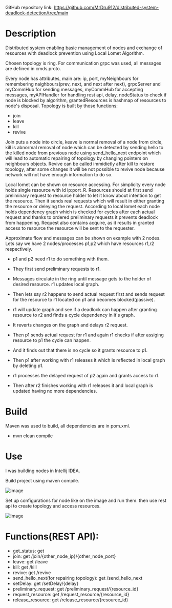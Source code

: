 GitHub repository link: https://github.com/MrDru912/distributed-system-deadlock-detection/tree/main

# Description
Distributed system enabling basic management of nodes and exchange of resources with deadlock prevention using Local Lomet Algorithm.

Chosen topology is ring. For communication grpc was used, all messages are defined in cmds.proto.

Every node has attributes, main are: ip, port, myNeighbours for remembering naighbours(prev, next, and next after next), grpcServer and myCommHub for sending messages, myCommHub for accepting messages, myAPIHandler for handling rest api, delay, nodeStatus to check if node is blocked by
algorithm, grantedResources is hashmap of resources to node's disposal.
Topology is built by those functions:
* join
* leave
* kill
* revive

Join puts a node into circle, keave is normal removal of a node from circle, kill is abnormal removal of node which can be detected by sending hello to the killed node from previous node using send_hello_next
endpoint which will lead to automatic repairing of topology by changing pointers on neighbours objects. Revive can be called immidietly after kill to restore topology, after some changes it will be not possible
to revive node because network will not have enough information to do so.

Local lomet can be shown on resource accessing. For simplicity every node holds single resource with id ip:port_R. Resources should at first send preliminary request to resource holder to let it know about intention
to get the resource. Then it sends real requests which will result in either granting the resource or deleying the request. According to local lomet each node holds dependency graph which is checked for
cycles after each actual request and thanks to ordered preliminary requests it prevents deadlock from happening. Request also contains acquire, as it results in granted access to resource the resource will be sent
to the requester.

Approximate flow and messages can be shown on example with 2 nodes. Lets say we have 2 nodes/processes p1,p2 which have resources r1,r2 respectively.

* p1 and p2 need r1 to do something with them.

* They first send preliminary requests to r1.

* Messages circulate in the ring until message gets to the holder of desired resource. r1 updates local graph.

* Then lets say r2 happens to send actual request first and sends request for the resource to r1 located on p1 and becomes blocked(passive).

* r1 will update graph and see if a deadlock can happen after granting resource to r2 and finds a cycle dependency in it's graph.

* It reverts changes on the graph and delays r2 request.

* Then p1 sends actual request for r1 and again r1 checks if after assiging resource to p1 the cycle can happen.

* And it finds out that there is no cycle so it grants resource to p1.

* Then p1 after working with r1 releases it which is reflected in local graph by deleting p1.

* r1 processes the delayed request of p2 again and grants access to r1.

* Then after r2 finishes working with r1 releases it and local graph is updated having no more dependencies.

# Build
Maven was used to build, all dependencies are in pom.xml.
* mvn clean compile

# Use
I was building nodes in Intellij IDEA.

Build project using maven compile.

![image](https://github.com/user-attachments/assets/b3c9cf62-859d-4ac8-af11-54d103c1c42f)

Set up configurations for node like on the image and run them. then use rest api to create topology and access resources.

![image](https://github.com/user-attachments/assets/31200cad-1852-4318-afca-df46abbe6d9f)

# Functions(REST API):
* get_status: get
* join: get /join/{other_node_ip}/{other_node_port}
* leave: get /leave
* kill: get /kill
* revive: get /revive
* send_hello_next(for repairing topology): get /send_hello_next
* setDelay: get /setDelay/{delay}
* preliminary_request: get /preliminary_request/{resource_id}
* request_resource: get /request_resource/{resource_id}
* release_resource: get /release_resource/{resource_id}
